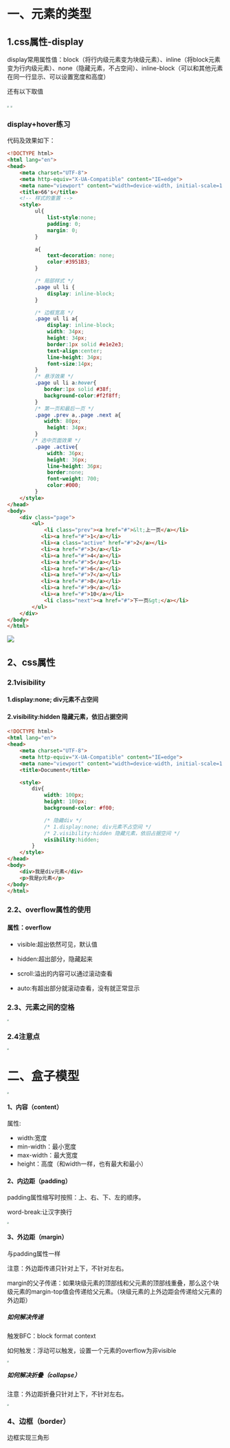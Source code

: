 # 一、元素的类型

## 1.css属性-display

display常用属性值：block（将行内级元素变为块级元素）、inline（将block元素变为行内级元素）、none（隐藏元素，不占空间）、inline-block（可以和其他元素在同一行显示、可以设置宽度和高度）

还有以下取值

<img src="F:\前端\笔记\截图、\display的其他属性.PNG" style="zoom:25%;" />

<img src="F:\前端\笔记\截图、\inline-block.PNG" style="zoom:25%;" />

### display+hover练习

代码及效果如下：

```html
<!DOCTYPE html>
<html lang="en">
<head>
    <meta charset="UTF-8">
    <meta http-equiv="X-UA-Compatible" content="IE=edge">
    <meta name="viewport" content="width=device-width, initial-scale=1.0">
    <title>66's</title>
    <!-- 样式的重置 -->
    <style>
         ul{
             list-style:none;
             padding: 0;
             margin: 0;
         }

         a{
             text-decoration: none;
             color:#3951B3;
         }

         /* 局部样式 */
         .page ul li {
             display: inline-block;
         } 

         /* 边框宽高 */
         .page ul li a{
             display: inline-block;
             width: 34px;
             height: 34px;
             border:1px solid #e1e2e3;
             text-align:center;
             line-height: 34px;
             font-size:14px;
         }
         /* 悬浮效果 */
         .page ul li a:hover{
            border:1px solid #38f;
            background-color:#f2f8ff;
         }
         /* 第一页和最后一页 */
         .page .prev a,.page .next a{
            width: 80px;
             height: 34px;
         }
        /* 选中页面效果 */
         .page .active{
             width: 36px;
             height: 36px;
             line-height: 36px;
             border:none;
             font-weight: 700;
             color:#000;
         }
    </style>
</head>
<body>
    <div class="page">
        <ul>
            <li class="prev"><a href="#">&lt;上一页</a></li>
           <li><a href="#">1</a></li>
           <li><a class="active" href="#">2</a></li>
           <li><a href="#">3</a></li>
           <li><a href="#">4</a></li>
           <li><a href="#">5</a></li>
           <li><a href="#">6</a></li>
           <li><a href="#">7</a></li>
           <li><a href="#">8</a></li>
           <li><a href="#">9</a></li>
           <li><a href="#">10</a></li>
            <li class="next"><a href="#">下一页&gt;</a></li>
        </ul>
    </div>
</body>
</html>
```

![](F:\前端\笔记\截图、\百度分页列表.PNG)



## 2、css属性

### 2.1visibility

#### 1.display:none; div元素不占空间 

#### 2.visibility:hidden 隐藏元素，依旧占据空间 

```html
<!DOCTYPE html>
<html lang="en">
<head>
    <meta charset="UTF-8">
    <meta http-equiv="X-UA-Compatible" content="IE=edge">
    <meta name="viewport" content="width=device-width, initial-scale=1.0">
    <title>Document</title>

    <style>
        div{
            width: 100px;
            height: 100px;
            background-color: #f00;

            /* 隐藏div */
            /* 1.display:none; div元素不占空间 */
            /* 2.visibility:hidden 隐藏元素，依旧占据空间 */
            visibility:hidden;
        }
    </style>
</head>
<body>
    <div>我是div元素</div>
    <p>我是p元素</p>
</body>
</html>
```

### 2.2、overflow属性的使用

#### 属性：overflow 

* visible:超出依然可见，默认值

* hidden:超出部分，隐藏起来

* scroll:溢出的内容可以通过滚动查看
* auto:有超出部分就滚动查看，没有就正常显示

### 2.3、元素之间的空格

<img src="F:\前端\笔记\截图、\元素之间的空格.PNG" style="zoom:25%;" />

### 2.4注意点

<img src="F:\前端\笔记\截图、\css元素注意点.PNG" style="zoom:25%;" />

# 二、盒子模型

<img src="F:\前端\笔记\截图、\盒子模型示意图.PNG" style="zoom:25%;" />

#### 1、内容（content）

属性:

* width:宽度
* min-width：最小宽度
* max-width：最大宽度
* height：高度（和width一样，也有最大和最小）

#### 2、内边距（padding）

padding属性缩写时按照：上、右、下、左的顺序。

word-break:让汉字换行

<img src="F:\前端\笔记\截图、\padding.PNG" style="zoom:25%;" />

#### 3、外边距（margin）

与padding属性一样

注意：外边距传递只针对上下，不针对左右。

margin的父子传递：如果块级元素的顶部线和父元素的顶部线重叠，那么这个块级元素的margin-top值会传递给父元素。（块级元素的上外边距会传递给父元素的外边距）

##### 如何解决传递

触发BFC：block format context

如何触发：浮动可以触发，设置一个元素的overflow为非visible

<img src="F:\前端\笔记\截图、\上下margin服务器.PNG" style="zoom:25%;" />

##### 如何解决折叠（collapse）

注意：外边距折叠只针对上下，不针对左右。

<img src="F:\前端\笔记\截图、\上下margin折叠.PNG" style="zoom:25%;" />

### 4、边框（border）

边框实现三角形